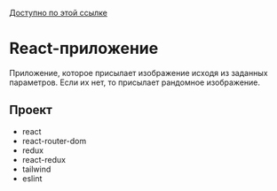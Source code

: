 [Доступно по этой ссылке](https://get-my-pic.netlify.app/)

# React-приложение

Приложение, которое присылает изображение исходя из заданных параметров. Если их нет, то присылает рандомное изображение. 

## Проект
- react
- react-router-dom
- redux
- react-redux
- tailwind
- eslint
